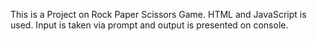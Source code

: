 This is a Project on Rock Paper Scissors Game. HTML and JavaScript is used. Input is taken via prompt and output is presented on console. 